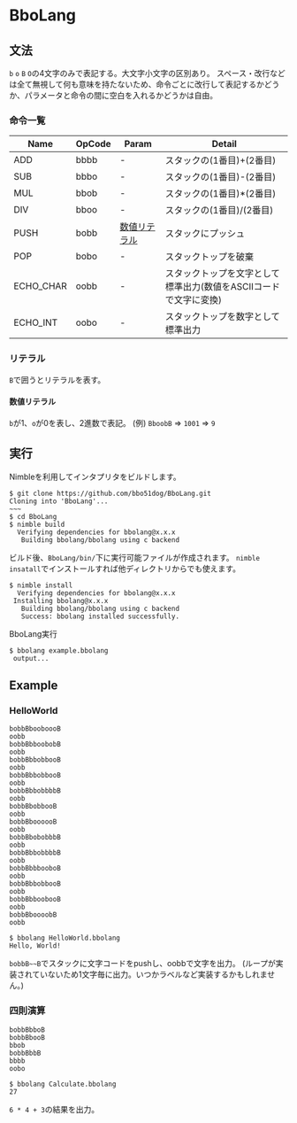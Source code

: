 # BboLang

## 文法

``b`` ``o`` ``B`` ``O``の4文字のみで表記する。大文字小文字の区別あり。
スペース・改行などは全て無視して何も意味を持たないため、命令ごとに改行して表記するかどうか、パラメータと命令の間に空白を入れるかどうかは自由。

### 命令一覧

|Name     |OpCode|Param|Detail|
|---------|------|-----|------|
|ADD      |bbbb  |-    |スタックの(1番目)+(2番目)|
|SUB      |bbbo  |-    |スタックの(1番目)-(2番目)|
|MUL      |bbob  |-    |スタックの(1番目)*(2番目)|
|DIV      |bboo  |-    |スタックの(1番目)/(2番目)|
|PUSH     |bobb  |[数値リテラル](#数値リテラル)|スタックにプッシュ|
|POP      |bobo  |-    |スタックトップを破棄|
|ECHO_CHAR|oobb  |-    |スタックトップを文字として標準出力(数値をASCIIコードで文字に変換)|
|ECHO_INT |oobo  |-    |スタックトップを数字として標準出力|

### リテラル

``B``で囲うとリテラルを表す。

#### 数値リテラル

``b``が1、``o``が0を表し、2進数で表記。
(例) ``BboobB`` => ``1001`` => ``9``

## 実行

Nimbleを利用してインタプリタをビルドします。

```shell-session
$ git clone https://github.com/bbo51dog/BboLang.git
Cloning into 'BboLang'...
~~~
$ cd BboLang
$ nimble build
  Verifying dependencies for bbolang@x.x.x
   Building bbolang/bbolang using c backend
```

ビルド後、``BboLang/bin/``下に実行可能ファイルが作成されます。
``nimble insatall``でインストールすれば他ディレクトリからでも使えます。

```shell-session
$ nimble install
  Verifying dependencies for bbolang@x.x.x
 Installing bbolang@x.x.x
   Building bbolang/bbolang using c backend
   Success: bbolang installed successfully.
```

BboLang実行

```shell-session
$ bbolang example.bbolang
 output...
```

## Example

### HelloWorld

```text
bobbBbooboooB
oobb
bobbBbboobobB
oobb
bobbBbbobbooB
oobb
bobbBbbobbooB
oobb
bobbBbbobbbbB
oobb
bobbBbobbooB
oobb
bobbBboooooB
oobb
bobbBbobobbbB
oobb
bobbBbbobbbbB
oobb
bobbBbbbooboB
oobb
bobbBbbobbooB
oobb
bobbBbboobooB
oobb
bobbBboooobB
oobb
```

```shell-session
$ bbolang HelloWorld.bbolang
Hello, World!
```

``bobbB~~B``でスタックに文字コードをpushし、oobbで文字を出力。
(ループが実装されていないため1文字毎に出力。いつかラベルなど実装するかもしれません。)

### 四則演算

```text
bobbBbboB
bobbBbooB
bbob
bobbBbbB
bbbb
oobo
```

```shell-session
$ bbolang Calculate.bbolang
27
```

``6 * 4 + 3``の結果を出力。
